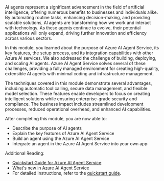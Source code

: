AI agents represent a significant advancement in the field of artificial intelligence, offering numerous benefits to businesses and individuals alike. By automating routine tasks, enhancing decision-making, and providing scalable solutions, AI agents are transforming how we work and interact with technology. As these agents continue to evolve, their potential applications will only expand, driving further innovation and efficiency across various sectors.

In this module, you learned about the purpose of Azure AI Agent Service, its key features, the setup process, and its integration capabilities with other Azure AI services. We also addressed the challenge of building, deploying, and scaling AI agents. Azure AI Agent Service solves several of these challenges, providing a fully managed environment for creating high-quality, extensible AI agents with minimal coding and infrastructure management.

The techniques covered in this module demonstrate several advantages, including automatic tool calling, secure data management, and flexible model selection. These features enable developers to focus on creating intelligent solutions while ensuring enterprise-grade security and compliance. The business impact includes streamlined development processes, reduced operational overhead, and enhanced AI capabilities.

After completing this module, you are now able to:

- Describe the purpose of AI agents
- Explain the key features of Azure AI Agent Service
- Build an agent using the Azure AI Agent Service
- Integrate an agent in the Azure AI Agent Service into your own app

Additional Reading:

- [Quickstart Guide for Azure AI Agent Service](https://learn.microsoft.com/azure/ai-services/agents/quickstart)
- [What's new in Azure AI Agent Service](https://learn.microsoft.com/azure/ai-services/agents/whats-new)
- For detailed instructions, refer to the [quickstart guide](/azure/ai-services/agents/quickstart?azure-portal=true).
